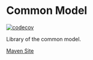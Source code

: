 # Common Model

[![codecov](https://codecov.io/gh/bremersee/common-model/branch/1.1.develop/graph/badge.svg)](https://codecov.io/gh/bremersee/common-model)

Library of the common model.

[Maven Site](https://nexus.bremersee.org/repository/maven-sites/common-model/1.1.10-SNAPSHOT/index.html)
